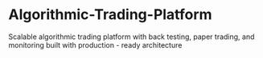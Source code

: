 # Algorithmic-Trading-Platform
Scalable algorithmic trading platform with back testing, paper trading, and monitoring built with production - ready architecture
